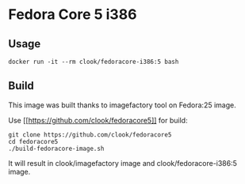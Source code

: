# Fedora Core 5 i386

## Usage
```
docker run -it --rm clook/fedoracore-i386:5 bash
```

## Build
This image was built thanks to imagefactory tool on Fedora:25 image.

Use [[https://github.com/clook/fedoracore5]] for build:
```
git clone https://github.com/clook/fedoracore5
cd fedoracore5
./build-fedoracore-image.sh
```

It will result in clook/imagefactory image and clook/fedoracore-i386:5 image.
